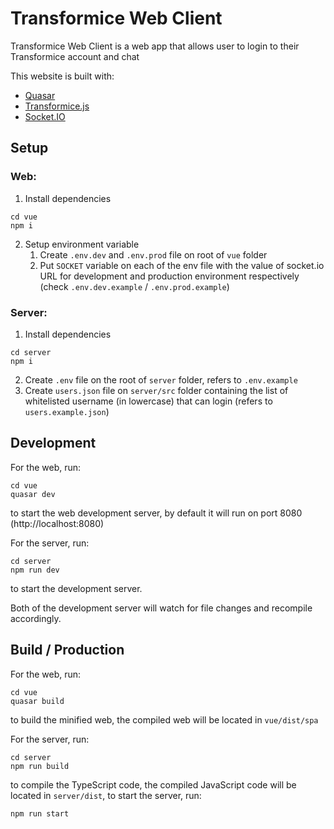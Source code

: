 # Transformice Web Client

Transformice Web Client is a web app that allows user to login to their Transformice account and chat

This website is built with:
- [Quasar](https://quasar.dev/)
- [Transformice.js](https://www.npmjs.com/package/transformice.js)
- [Socket.IO](https://socket.io/)

## Setup

### Web:

1. Install dependencies
```
cd vue
npm i
```
2. Setup environment variable
   1. Create `.env.dev` and `.env.prod` file on root of `vue` folder
   2. Put `SOCKET` variable on each of the env file with the value of socket.io URL for development and production environment respectively (check `.env.dev.example` / `.env.prod.example`)

### Server:
1. Install dependencies
```
cd server
npm i
```
2. Create `.env` file on the root of `server` folder, refers to `.env.example`
3. Create `users.json` file on `server/src` folder containing the list of whitelisted username (in lowercase) that can login (refers to `users.example.json`)

## Development

For the web, run:
```
cd vue
quasar dev
```
to start the web development server, by default it will run on port 8080 (http://localhost:8080)

For the server, run:
```
cd server
npm run dev
```
to start the development server.

Both of the development server will watch for file changes and recompile accordingly.

## Build / Production

For the web, run:
```
cd vue
quasar build
```
to build the minified web, the compiled web will be located in `vue/dist/spa` 

For the server, run:
```
cd server
npm run build
```
to compile the TypeScript code, the compiled JavaScript code will be located in `server/dist`, to start the server, run:
```
npm run start
```
